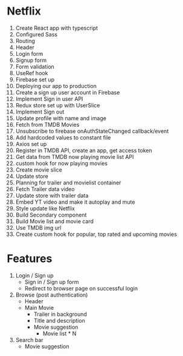 # Netflix

1. Create React app with typescript
2. Configured Sass
3. Routing
4. Header
5. Login form
6. Signup form
7. Form validation
8. UseRef hook
9. Firebase set up
10. Deploying our app to production
11. Create a sign up user account in Firebase
12. Implement Sign in user API
13. Redux store set up with UserSlice
14. Implement Sign out
15. Update profile with name and image
16. Fetch from TMDB Movies
17. Unsubscribe to firebase onAuthStateChanged callback/event
18. Add hardcoded values to constant file
19. Axios set up
20. Register in TMDB API, create an app, get access token
21. Get data from TMDB now playing movie list API
22. custom hook for now playing movies
23. Create movie slice
24. Update store
25. Planning for trailer and movielist container
26. Fetch Trailer data video
27. Update store with trailer data
28. Embed YT video and make it autoplay and mute
29. Style update like Netflix
30. Build Secondary component
31. Build Movie list and movie card
32. Use TMDB img url
33. Create custom hook for popular, top rated and upcoming movies

# Features

1. Login / Sign up
    - Sign in / Sign up form
    - Redirect to browser page on successful login
2. Browse (post authentication)
    - Header
    - Main Movie
        - Trailer in background
        - Title and description
        - Movie suggestion
            - Movie list \* N
3. Search bar
    - Movie suggestion
